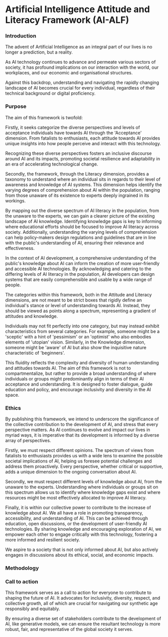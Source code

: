 # Artificial Intelligence Attitude and Literacy Framework (AI-ALF)

### Introduction

The advent of Artificial Intelligence as an integral part of our lives is no longer a prediction, but a reality. 

As AI technology continues to advance and permeate various sectors of society, it has profound implications on our interaction with the world, our workplaces, and our economic and organisational structures. 

Against this backdrop, understanding and navigating the rapidly changing landscape of AI becomes crucial for every individual, regardless of their technical background or digital proficiency.

### Purpose

The aim of this framework is twofold:

Firstly, it seeks categorize the diverse perspectives and levels of acceptance individuals have towards AI through the 'Acceptance' dimension. From fatalists to enthusiasts, each attitude towards AI provides unique insights into how people perceive and interact with this technology. 

Recognizing these diverse perspectives fosters an inclusive discourse around AI and its impacts, promoting societal resilience and adaptability in an era of accelerating technological change.

Secondly, the framework, through the Literacy dimension, provides a taxonomy to understand where an individual sits in regards to their level of awareness and knowledge of AI systems. This dimension helps identify the varying degrees of comprehension about AI within the population, ranging from those unaware of its existence to experts deeply ingrained in its workings. 

By mapping out the diverse spectrum of AI literacy in the population, from the unaware to the experts, we can gain a clearer picture of the existing landscape of AI knowledge. Identifying knowledge gaps is key to informing where educational efforts should be focused to improve AI literacy across society. Additionally, understanding the varying levels of comprehension can help policy-makers design regulations and guidelines that are in line with the public's understanding of AI, ensuring their relevance and effectiveness.

In the context of AI development, a comprehensive understanding of the public's knowledge about AI can inform the creation of more user-friendly and accessible AI technologies. By acknowledging and catering to the differing levels of AI literacy in the population, AI developers can design systems that are easily comprehensible and usable by a wide range of people.

The categories within this framework, both in the Attitude and Literacy dimensions, are not meant to be strict boxes that rigidly define an individual's stance or level of understanding towards AI. Instead, they should be viewed as points along a spectrum, representing a gradient of attitudes and knowledge.

Individuals may not fit perfectly into one category, but may instead exhibit characteristics from several categories. For example, someone might be a 'sceptic' with a hint of 'pessimism' or an 'optimist' who also embodies elements of 'utopian' vision. Similarly, in the Knowledge dimension, someone might be 'aware' of AI but also show the inquisitive nature characteristic of 'beginners'.

This fluidity reflects the complexity and diversity of human understanding and attitudes towards AI. The aim of this framework is not to compartmentalize, but rather to provide a broad understanding of where individuals or groups might predominantly align in terms of their AI acceptance and understanding. It is designed to foster dialogue, guide education and policy, and encourage inclusivity and diversity in the AI space.


### Ethics

By publishing this framework, we intend to underscore the significance of the collective contribution to the development of AI, and stress that every perspective matters. As AI continues to evolve and impact our lives in myriad ways, it is imperative that its development is informed by a diverse array of perspectives.

Firstly, we must respect different opinions. The spectrum of views from fatalists to enthusiasts provides us with a wide lens to examine the possible societal implications of AI, helping us foresee potential challenges and address them proactively. Every perspective, whether critical or supportive, adds a unique dimension to the ongoing conversation about AI.

Secondly, we must respect different levels of knowledge about AI, from the unaware to the experts. Understanding where individuals or groups sit on this spectrum allows us to identify where knowledge gaps exist and where resources might be most effectively allocated to improve AI literacy.

Finally, it is within our collective power to contribute to the increase of knowledge about AI. We all have a role in promoting transparency, accessibility, and understanding of AI. This can be achieved through education, open discussions, or the development of user-friendly AI technologies. By sharing knowledge and encouraging exploration of AI, we empower each other to engage critically with this technology, fostering a more informed and resilient society.

We aspire to a society that is not only informed about AI, but also actively engages in discussions about its ethical, social, and economic impacts. 

### Methodology



### Call to action

This framework serves as a call to action for everyone to contribute to shaping the future of AI. It advocates for inclusivity, diversity, respect, and collective growth, all of which are crucial for navigating our synthetic age responsibly and equitably.

By ensuring a diverse set of stakeholders contribute to the development of AI, like generative models, we can ensure the resultant technology is more robust, fair, and representative of the global society it serves.
